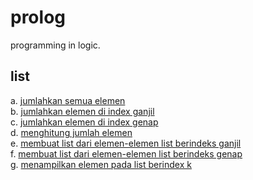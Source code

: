 # prolog
programming in logic.
## list
a. [jumlahkan semua elemen](a.pro)  
b. [jumlahkan elemen di index ganjil](b.pro)  
c. [jumlahkan elemen di index genap](c.pro)  
d. [menghitung jumlah elemen](d.pro)  
e. [membuat list dari elemen-elemen list berindeks ganjil](e.pro)  
f. [membuat list dari elemen-elemen list berindeks genap](f.pro)  
g. [menampilkan elemen pada list berindex k](g.pro)  
